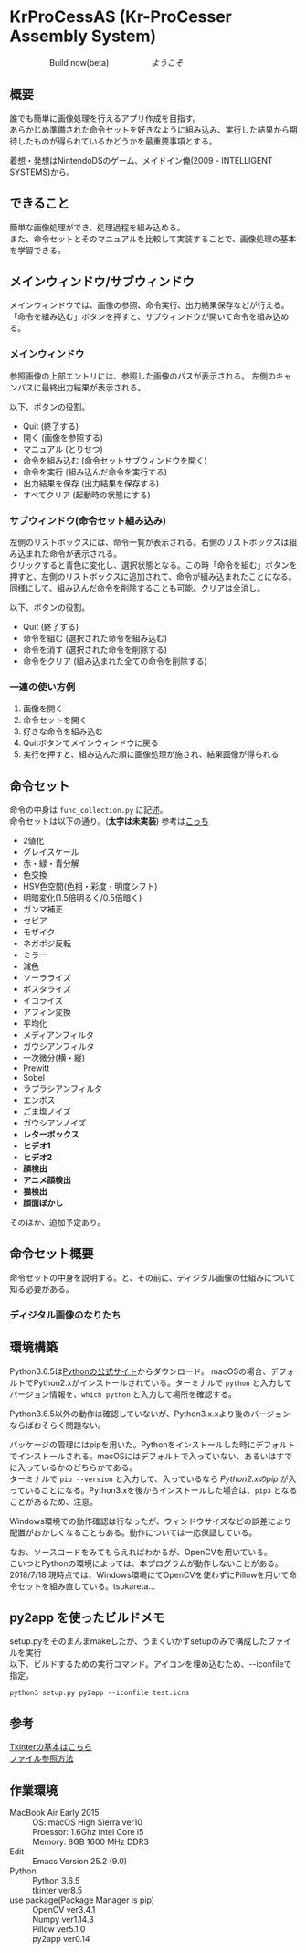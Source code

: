 # KrProCessAS (Kr-ProCesser Assembly System)
　　　　　Build now(beta)
　　　　　*ようこそ*

## 概要
誰でも簡単に画像処理を行えるアプリ作成を目指す。  
あらかじめ準備された命令セットを好きなように組み込み、実行した結果から期待したものが得られているかどうかを最重要事項とする。

着想・発想はNintendoDSのゲーム、メイドイン俺(2009 - INTELLIGENT SYSTEMS)から。

## できること
簡単な画像処理ができ、処理過程を組み込める。  
また、命令セットとそのマニュアルを比較して実装することで、画像処理の基本を学習できる。

## メインウィンドウ/サブウィンドウ
メインウィンドウでは、画像の参照、命令実行、出力結果保存などが行える。
「命令を組み込む」ボタンを押すと、サブウィンドウが開いて命令を組み込める。

### メインウィンドウ

参照画像の上部エントリには、参照した画像のパスが表示される。
左側のキャンバスに最終出力結果が表示される。

以下、ボタンの役割。

- Quit (終了する)
- 開く (画像を参照する)
- マニュアル (とりせつ)
- 命令を組み込む (命令セットサブウィンドウを開く)
- 命令を実行 (組み込んだ命令を実行する)
- 出力結果を保存 (出力結果を保存する)
- すべてクリア (起動時の状態にする)

### サブウィンドウ(命令セット組み込み)

左側のリストボックスには、命令一覧が表示される。右側のリストボックスは組み込まれた命令が表示される。  
クリックすると青色に変化し、選択状態となる。この時「命令を組む」ボタンを押すと、左側のリストボックスに追加されて、命令が組み込まれたことになる。
同様にして、組み込んだ命令を削除することも可能。クリアは全消し。

以下、ボタンの役割。

- Quit (終了する)
- 命令を組む (選択された命令を組み込む)
- 命令を消す (選択された命令を削除する)
- 命令をクリア (組み込まれた全ての命令を削除する)


### 一連の使い方例
1. 画像を開く  
2. 命令セットを開く
3. 好きな命令を組み込む  
4. Quitボタンでメインウィンドウに戻る 
5. 実行を押すと、組み込んだ順に画像処理が施され、結果画像が得られる

## 命令セット
命令の中身は `func_collection.py` に記述。  
命令セットは以下の通り。(**太字は未実装**)
参考は[こっち](https://qiita.com/pashango2/items/145d858eff3c505c100a)

- 2値化
- グレイスケール
- 赤・緑・青分解
- 色交換
- HSV色空間(色相・彩度・明度シフト)
- 明暗変化(1.5倍明るく/0.5倍暗く)
- ガンマ補正
- セピア
- モザイク
- ネガポジ反転
- ミラー
- 減色
- ソーラライズ
- ポスタライズ
- イコライズ
- アフィン変換
- 平均化
- メディアンフィルタ
- ガウシアンフィルタ
- 一次微分(横・縦)
- Prewitt
- Sobel
- ラプラシアンフィルタ
- エンボス
- ごま塩ノイズ
- ガウシアンノイズ
- **レターボックス**
- **ヒデオ1**
- **ヒデオ2**
- **顔検出**
- **アニメ顔検出**
- **猫検出**
- **顔面ぼかし**

そのほか、追加予定あり。

## 命令セット概要

命令セットの中身を説明する。と、その前に、ディジタル画像の仕組みについて知る必要がある。

### ディジタル画像のなりたち

## 環境構築
Python3.6.5は[Pythonの公式サイト](https://www.python.org/downloads/)からダウンロード。
macOSの場合、デフォルトでPython2.xがインストールされている。ターミナルで `python` と入力してバージョン情報を、`which python` と入力して場所を確認する。  

Python3.6.5以外の動作は確認していないが、Python3.x.xより後のバージョンならばおそらく問題ない。

パッケージの管理にはpipを用いた。Pythonをインストールした時にデフォルトでインストールされる。macOSにはデフォルトで入っていない、あるいはすでに入っているかのどちらかである。  
ターミナルで `pip --version` と入力して、入っているなら *Python2.xのpip* が入っていることになる。Python3.xを後からインストールした場合は、`pip3` となることがあるため、注意。

Windows環境での動作確認は行なったが、ウィンドウサイズなどの誤差により配置がおかしくなることもある。動作については一応保証している。  

なお、ソースコードをみてもらえればわかるが、OpenCVを用いている。  
こいつとPythonの環境によっては、本プログラムが動作しないことがある。  
2018/7/18 現時点では、Windows環境にてOpenCVを使わずにPillowを用いて命令セットを組み直している。tsukareta...

## py2app を使ったビルドメモ
setup.pyをそのまんまmakeしたが、うまくいかずsetupのみで構成したファイルを実行  
以下、ビルドするための実行コマンド。アイコンを埋め込むため、--iconfileで指定。

`python3 setup.py py2app --iconfile test.icns` 

## 参考
[Tkinterの基本はこちら](https://qiita.com/nnahito/items/41be8e02a6ebc91386e7)  
[ファイル参照方法](http://spcx8.hatenablog.com/entry/2017/12/24/112528)


## 作業環境
<dl>
  <dt>MacBook Air Early 2015</dt>
  <dd>OS: macOS High Sierra ver10</dd>
  <dd>Proessor: 1.6Ghz Intel Core i5</dd>
  <dd>Memory: 8GB 1600 MHz DDR3</dd>
  <dt>Edit</dt>
  <dd>Emacs Version 25.2 (9.0)</dd>
  <dt>Python</dt>
  <dd>Python 3.6.5</dd>
  <dd>tkinter ver8.5</dd>
  <dt>use package(Package Manager is pip)</dt>
  <dd>OpenCV ver3.4.1</dd>
  <dd>Numpy ver1.14.3</dd>
  <dd>Pillow ver5.1.0</dd>
  <dd>py2app ver0.14</dd>
</dl> 